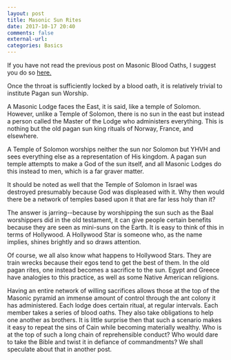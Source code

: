 ```yaml
---
layout: post
title: Masonic Sun Rites
date: 2017-10-17 20:40
comments: false
external-url:
categories: Basics
---
```


If you have not read the previous post on Masonic Blood Oaths, I suggest you do so [here.](/blog/2017/10/12/masonic-interference/)

Once the throat is sufficiently locked by a blood oath, it is relatively trivial to institute Pagan sun Worship.

A Masonic Lodge faces the East, it is said, like a temple of Solomon. However, unlike a Temple of Solomon, there is no sun in the east but instead a person called the Master of the Lodge who administers everything. This is nothing but the old pagan sun king rituals of Norway, France, and elsewhere.

A Temple of Solomon worships neither the sun nor Solomon but YHVH and sees everything else as a representation of His kingdom. A pagan sun temple attempts to make a God of the sun itself, and all Masonic Lodges do this instead to men, which is a far graver matter.

It should be noted as well that the Temple of Solomon in Israel was destroyed presumably because God was displeased with it. Why then would there be a network of temples based upon it that are far less holy than it?

The answer is jarring--because by worshipping the sun such as the Baal worshippers did in the old testament, it can give people certain benefits because they are seen as mini-suns on the Earth. It is easy to think of this in terms of Hollywood. A Hollywood Star is someone who, as the name implies, shines brightly and so draws attention.

Of course, we all also know what happens to Hollywood Stars. They are train wrecks because their egos tend to get the best of them. In the old pagan rites, one instead becomes a sacrifice to the sun. Egypt and Greece have analogies to this practice, as well as some Native American religions.

Having an entire network of willing sacrifices allows those at the top of the Masonic pyramid an immense amount of  control through the ant colony it has administered. Each lodge does certain ritual, at regular intervals. Each member takes a series of blood oaths. They also take obligations to help one another as brothers. It is little surprise then that such a scenario makes it easy to repeat the sins of Cain while becoming materially wealthy. Who is at the top of such a long chain of reprehensible conduct? Who would dare to take the Bible and twist it in defiance of commandments? We shall speculate about that in another post. 
